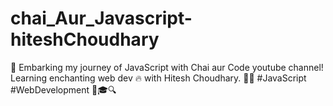 # chai_Aur_Javascript-hiteshChoudhary
🚀 Embarking my journey of JavaScript with Chai aur Code youtube channel! Learning enchanting web dev 🔥 with Hitesh Choudhary. 🧙‍♂️ #JavaScript #WebDevelopment 🌟🎓🔍
